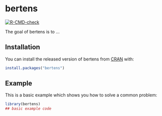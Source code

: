 
# bertens

<!-- badges: start -->
<!-- badges: start -->
[![R-CMD-check](https://github.com/resplab/bertens/workflows/R-CMD-check/badge.svg)](https://github.com/resplab/bertens/actions)
<!-- badges: end -->

<!-- badges: end -->

The goal of bertens is to ...

## Installation

You can install the released version of bertens from [CRAN](https://CRAN.R-project.org) with:

``` r
install.packages("bertens")
```

## Example

This is a basic example which shows you how to solve a common problem:

``` r
library(bertens)
## basic example code
```

